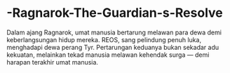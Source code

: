 # -Ragnarok-The-Guardian-s-Resolve
Dalam ajang Ragnarok, umat manusia bertarung melawan para dewa demi keberlangsungan hidup mereka. REOS, sang pelindung penuh luka, menghadapi dewa perang Tyr. Pertarungan keduanya bukan sekadar adu kekuatan, melainkan tekad manusia melawan kehendak surga — demi harapan terakhir umat manusia.
